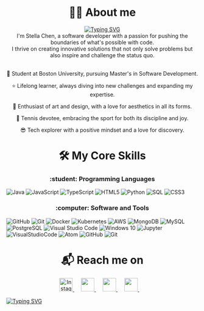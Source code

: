 
<h1 align="center"> 👨‍💻 About me </h1>

<p align="center">
<a href="https://git.io/typing-svg"><img src="https://readme-typing-svg.herokuapp.com?font=Bodoni+Moda&weight=500&size=25&duration=3000&pause=200&color=977D94F6&background=323F4100&center=true&vCenter=true&multiline=true&width=900&height=80&lines=Hi+there+%F0%9F%91%8B+;+Welcome+to+my+GitHub+profile!+" alt="Typing SVG" /></a>
  <br>
<!--   Hi there 👋 
  <br>
  Welcome to my GitHub profile! 
  <br> -->
  I'm Stella Chen, a software developer with a passion for pushing the boundaries of what's possible with code.
  <br>
  I thrive on creating innovative solutions that not only solve problems but also inspire and challenge the status quo.
  <br> <br>
</p>

<p align="center">🌱 Student at Boston University, pursuing Master's in Software Development.</p>
<p align="center">⭐ Lifelong learner, always diving into new challenges and expanding my expertise.</p>
<p align="center">🎨 Enthusiast of art and design, with a love for aesthetics in all its forms.  </p>
<p align="center">🥎 Tennis devotee, embracing the sport for both its discipline and joy. </p>
<p align="center">😎 Tech explorer with a positive mindset and a love for discovery.</p>


<h1 align="center"> 🛠️ My Core Skills </h1>

<h3 align="center"> :student: Programming Languages</h3>

![Java](https://img.shields.io/badge/java-critical.svg?style=for-the-badge&logo=java3&logoColor=white)
![JavaScript](https://img.shields.io/badge/javascript-%23F7DF1E.svg?style=for-the-badge&logo=javascript&logoColor=black)
![TypeScript](https://img.shields.io/badge/typescript-%23007ACC.svg?style=for-the-badge&logo=typescript&logoColor=white)
![HTML5](https://img.shields.io/badge/html5-%23E34F26.svg?style=for-the-badge&logo=html5&logoColor=white)
![Python](https://img.shields.io/badge/python-%2314354C.svg?style=for-the-badge&logo=python&logoColor=white)
![SQL](https://img.shields.io/badge/sql-%23000000.svg?style=for-the-badge&logo=sql&logoColor=white)
![CSS3](https://img.shields.io/badge/css3-%231572B6.svg?style=for-the-badge&logo=css3&logoColor=white)

<h3 align="center">:computer: Software and Tools</h3>

![GitHub](https://img.shields.io/badge/github-%23121011.svg?style=for-the-badge&logo=github&logoColor=white)
![Git](https://img.shields.io/badge/git-%23F05033.svg?style=for-the-badge&logo=git&logoColor=white)
![Docker](https://img.shields.io/badge/docker-%230db7ed.svg?style=for-the-badge&logo=docker&logoColor=white)
![Kubernetes](https://img.shields.io/badge/kubernetes-%23326ce5.svg?style=for-the-badge&logo=kubernetes&logoColor=white)
![AWS](https://img.shields.io/badge/AWS-%23FF9900.svg?style=for-the-badge&logo=amazon-aws&logoColor=white)
![MongoDB](https://img.shields.io/badge/MongoDB-%2347A248.svg?style=for-the-badge&logo=mongodb&logoColor=white)
![MySQL](https://img.shields.io/badge/mysql-%2300f.svg?style=for-the-badge&logo=mysql&logoColor=white)
![PostgreSQL](https://img.shields.io/badge/postgresql-%23336791.svg?style=for-the-badge&logo=postgresql&logoColor=white)
![Visual Studio Code](https://img.shields.io/badge/Visual_Studio_Code-0078d7.svg?style=for-the-badge&logo=visual-studio-code&logoColor=white)
![Windows 10](https://img.shields.io/badge/Windows-0078D6?style=for-the-badge&logo=windows&logoColor=white)
![Jupyter](https://img.shields.io/badge/Jupyter-000000.svg?style=for-the-badge&color=orange&logo=jupyter&logoColor=white)
![VisualStudioCode](https://img.shields.io/badge/VisualStudioCode-0078d7.svg?style=for-the-badge&logo=visual-studio-code&logoColor=white)
![Atom](https://img.shields.io/badge/Atom-%2366595C.svg?style=for-the-badge&logo=atom&logoColor=white)
![GitHub](https://img.shields.io/badge/github-%23121011.svg?style=for-the-badge&logo=github&logoColor=white)
![Git](https://img.shields.io/badge/git-%23F05033.svg?style=for-the-badge&logo=git&logoColor=white)


<h1  align="center">&#x1F4EC; Reach me on</h1>

<p align = "center">  
<a href="https://www.instagram.com/suhasbrao/">
  <img
    alt="Instagram"
    src = "https://cdn-icons-png.flaticon.com/512/174/174855.png"
    width = 35
    height = 35
   />
</a>
&emsp;
<a href="mailto:raos04567@gmail.com?subject=Hello%20Ileri,%20From%20Github">
  <img 
    src = "https://cdn-icons-png.flaticon.com/512/732/732200.png"
    width = 35
    height = 35   
 />
</a>
&emsp;
<a href="https://in.linkedin.com/in/suhasbrao?trk=profile-badge">
  <img 
    src = "https://cdn-icons-png.flaticon.com/512/145/145807.png"
    width = 35
    height = 35   
 />
</a>
&emsp;
<a href="https://www.quora.com/profile/Suhas-Rao-66">
  <img 
    src = "https://cdn-icons-png.flaticon.com/512/185/185976.png"
    width = 35
    height = 35   
 />
</a>
&nbsp;&nbsp;&nbsp;&nbsp;
</p>

<a href="https://git.io/typing-svg"><img src="https://readme-typing-svg.herokuapp.com?font=Bodoni+Moda&weight=600&size=30&duration=3000&pause=200&color=746455F6&background=323F4100&center=true&vCenter=true&multiline=true&width=900&height=80&lines=%F0%9F%8C%9F+Innovating+Beyond+the+Expected%2C+Coding+Beyond+the+Ordinary" alt="Typing SVG" /></a>

<!--
**steviesc/steviesc** is a ✨ _special_ ✨ repository because its `README.md` (this file) appears on your GitHub profile.

Here are some ideas to get you started:

- 🔭 I’m currently working on ...
- 🌱 I’m currently learning ...
- 👯 I’m looking to collaborate on ...
- 🤔 I’m looking for help with ...
- 💬 Ask me about ...
- 📫 How to reach me: ...
- 😄 Pronouns: ...
- ⚡ Fun fact: ...
Hi there 👋
Welcome to my GitHub! I'm **Stella Chen**, a software developer with a passion for pushing the boundaries of what's possible with code. I thrive on creating innovative solutions that not only solve problems but also inspire and challenge the status quo.

-->
